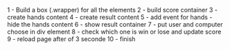 1 - Build a box (.wrapper) for all the elements
2 - build score container
3 - create hands content
4 - create result content
5 - add event for hands - hide the hands content
6 - show result container
7 - put user and computer choose in div element
8 - check which one is win or lose and update score
9 - reload page after of 3 seconde
10 - finish
